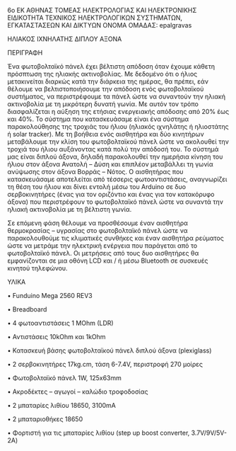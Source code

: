 6ο ΕΚ ΑΘΗΝΑΣ
ΤΟΜΕΑΣ ΗΛΕΚΤΡΟΛΟΓΙΑΣ ΚΑΙ ΗΛΕΚΤΡΟΝΙΚΗΣ
ΕΙΔΙΚΟΤΗΤΑ ΤΕΧΝΙΚΟΣ ΗΛΕΚΤΡΟΛΟΓΙΚΩΝ ΣΥΣΤΗΜΑΤΩΝ, ΕΓΚΑΤΑΣΤΑΣΕΩΝ ΚΑΙ ΔΙΚΤΥΩΝ
ΟΝΟΜΑ ΟΜΑΔΑΣ: epalgravas

ΗΛΙΑΚΟΣ ΙΧΝΗΛΑΤΗΣ ΔΙΠΛΟΥ ΑΞΟΝΑ

ΠΕΡΙΓΡΑΦΗ

Ένα φωτοβολταϊκό πάνελ έχει βέλτιστη απόδοση όταν έχουμε κάθετη πρόσπτωση της ηλιακής ακτινοβολίας. Με δεδομένο ότι ο ήλιος μετακινείται διαρκώς κατά την διάρκεια της ημέρας, θα πρέπει, εάν θέλουμε να βελτιστοποιήσουμε την απόδοση ενός φωτοβολταϊκού συστήματος, να περιστρέφουμε τα πάνελ ώστε να συναντούν την ηλιακή ακτινοβολία με τη μικρότερη δυνατή γωνία. Με αυτόν τον τρόπο διασφαλίζεται η αύξηση της ετήσιας ενεργειακής απόδοσης από 20% έως και 40%. Το σύστημα που κατασκευάσαμε είναι ένα σύστημα παρακολούθησης της τροχιάς του ήλιου (ηλιακός ιχνηλάτης ή ηλιοστάτης ή solar tracker). Με τη βοήθεια ενός αισθητήρα και δύο κινητήρων μεταβάλουμε την κλίση του φωτοβολταϊκού πάνελ ώστε να ακολουθεί την τροχιά του ήλιου αυξάνοντας κατά πολύ την απόδοσή του. Το σύστημά μας είναι διπλού άξονα, δηλαδή παρακολουθεί την ημερήσια κίνηση του ήλιου στον άξονα Ανατολή – Δύση και επιπλέον μεταβάλλει τη γωνία ανύψωσης στον άξονα Βορράς – Νότος. Ο αισθητήρας που κατασκευάσαμε αποτελείται από τέσσερις φωτοαντιστάσεις, αναγνωρίζει τη θέση του ήλιου και δίνει εντολή μέσω του Arduino σε δυο σερβοκινητήρες (ένας για τον οριζόντιο και ένας για τον κατακόρυφο άξονα) που περιστρέφουν το φωτοβολταϊκό πάνελ ώστε να συναντά την ηλιακή ακτινοβολία με τη βέλτιστη γωνία.

Σε επόμενη φάση θέλουμε να προσθέσουμε έναν αισθητήρα θερμοκρασίας – υγρασίας στο φωτοβολταϊκό πάνελ ώστε να παρακολουθούμε τις κλιματικές συνθήκες και έναν αισθητήρα ρεύματος ώστε να μετράμε την ηλεκτρική ενέργεια που παράγεται από το φωτοβολταϊκό πάνελ. Οι μετρήσεις από τους δυο αισθητήρες θα εμφανίζονται σε μια οθόνη LCD και / ή μέσω Bluetooth σε συσκευές κινητού τηλεφώνου.

ΥΛΙΚΑ

•	Funduino Mega 2560 REV3

•	Breadboard

•	4 φωτοαντιστάσεις 1 MOhm (LDR)

•	Αντιστάσεις 10kOhm και 1kOhm

•	Κατασκευή βάσης φωτοβολταϊκού πάνελ διπλού άξονα (plexiglass)

•	2 σερβοκινητήρες 17kg.cm, τάση 6-7.4V, περιστροφή 270 μοίρες

•	Φωτοβολταϊκό πάνελ 1W, 125x63mm

•	Ακροδέκτες – αγωγοί – καλώδιο τροφοδοσίας

•	2 μπαταρίες λιθίου 18650, 3100mA

•	2 μπαταριοθήκες 18650

•	Φορτιστή για τις μπαταρίες λιθίου (step up boost converter, 3.7V/9V/5V-2A)

